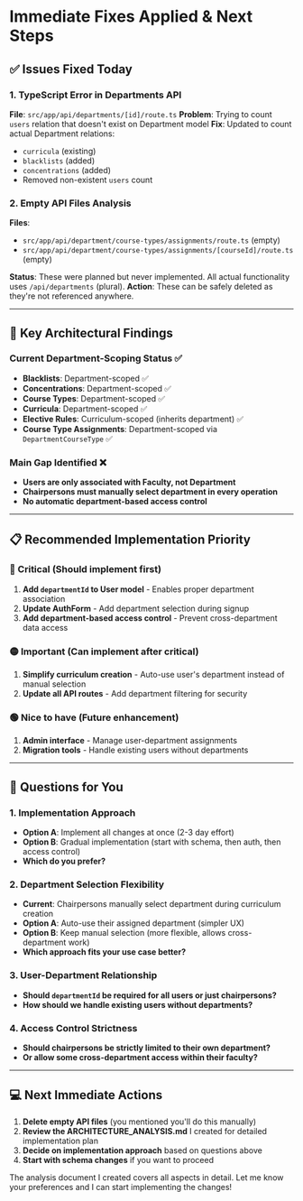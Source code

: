 # Immediate Fixes Applied & Next Steps

## ✅ **Issues Fixed Today**

### 1. TypeScript Error in Departments API
**File**: `src/app/api/departments/[id]/route.ts`
**Problem**: Trying to count `users` relation that doesn't exist on Department model
**Fix**: Updated to count actual Department relations:
- `curricula` (existing)
- `blacklists` (added)  
- `concentrations` (added)
- Removed non-existent `users` count

### 2. Empty API Files Analysis
**Files**: 
- `src/app/api/department/course-types/assignments/route.ts` (empty)
- `src/app/api/department/course-types/assignments/[courseId]/route.ts` (empty)

**Status**: These were planned but never implemented. All actual functionality uses `/api/departments` (plural).
**Action**: These can be safely deleted as they're not referenced anywhere.

---

## 🎯 **Key Architectural Findings**

### **Current Department-Scoping Status** ✅
- **Blacklists**: Department-scoped ✅
- **Concentrations**: Department-scoped ✅  
- **Course Types**: Department-scoped ✅
- **Curricula**: Department-scoped ✅
- **Elective Rules**: Curriculum-scoped (inherits department) ✅
- **Course Type Assignments**: Department-scoped via `DepartmentCourseType` ✅

### **Main Gap Identified** ❌
- **Users are only associated with Faculty, not Department**
- **Chairpersons must manually select department in every operation**
- **No automatic department-based access control**

---

## 📋 **Recommended Implementation Priority**

### **🔴 Critical (Should implement first)**
1. **Add `departmentId` to User model** - Enables proper department association
2. **Update AuthForm** - Add department selection during signup
3. **Add department-based access control** - Prevent cross-department data access

### **🟡 Important (Can implement after critical)**  
1. **Simplify curriculum creation** - Auto-use user's department instead of manual selection
2. **Update all API routes** - Add department filtering for security

### **🟢 Nice to have (Future enhancement)**
1. **Admin interface** - Manage user-department assignments
2. **Migration tools** - Handle existing users without departments

---

## 🤔 **Questions for You**

### **1. Implementation Approach**
- **Option A**: Implement all changes at once (2-3 day effort)  
- **Option B**: Gradual implementation (start with schema, then auth, then access control)
- **Which do you prefer?**

### **2. Department Selection Flexibility**
- **Current**: Chairpersons manually select department during curriculum creation
- **Option A**: Auto-use their assigned department (simpler UX)
- **Option B**: Keep manual selection (more flexible, allows cross-department work)
- **Which approach fits your use case better?**

### **3. User-Department Relationship**
- **Should `departmentId` be required for all users or just chairpersons?**
- **How should we handle existing users without departments?**

### **4. Access Control Strictness**  
- **Should chairpersons be strictly limited to their own department?**
- **Or allow some cross-department access within their faculty?**

---

## 💻 **Next Immediate Actions**

1. **Delete empty API files** (you mentioned you'll do this manually)
2. **Review the ARCHITECTURE_ANALYSIS.md** I created for detailed implementation plan
3. **Decide on implementation approach** based on questions above
4. **Start with schema changes** if you want to proceed

The analysis document I created covers all aspects in detail. Let me know your preferences and I can start implementing the changes!
